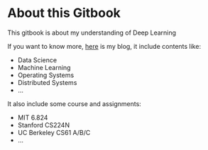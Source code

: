 # About this Gitbook

This gitbook is about my understanding of Deep Learning

If you want to know more, [here](https://yu-yang.pro/) is my blog, it include contents like:

* Data Science
* Machine Learning
* Operating Systems
* Distributed Systems
* ...

It also include some course and assignments:

* MIT 6.824
* Stanford CS224N
* UC Berkeley CS61 A/B/C
* ...
